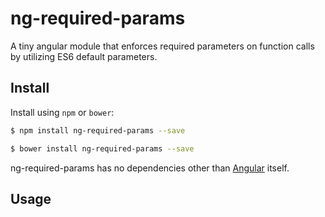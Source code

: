 # ng-required-params
A tiny angular module that enforces required parameters on function calls by utilizing ES6 default parameters.

## Install

Install using `npm` or `bower`:

```bash
$ npm install ng-required-params --save
```
```bash
$ bower install ng-required-params --save
```

ng-required-params has no dependencies other than [Angular](https://angularjs.org/) itself.

## Usage